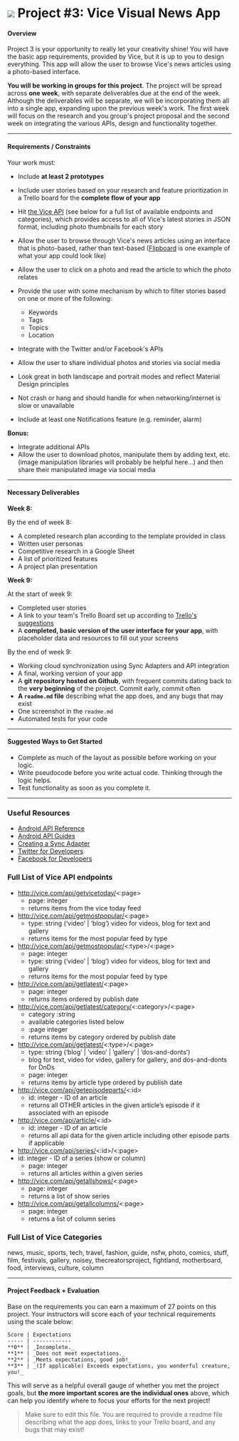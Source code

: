# ![](https://ga-dash.s3.amazonaws.com/production/assets/logo-9f88ae6c9c3871690e33280fcf557f33.png) Project #3: Vice Visual News App

#### Overview

Project 3 is your opportunity to really let your creativity shine! You will have the basic app requirements, provided by Vice, but it is up to you to design everything. This app will allow the user to browse Vice's news articles using a photo-based interface.

**You will be working in groups for this project**. The project will be spread across **one week**, with separate deliverables due at the end of the week. Although the deliverables will be separate, we will be incorporating them all into a single app, expanding upon the previous week's work. The first week will focus on the research and you group's project proposal and the second week on integrating the various APIs, design and functionality together.

---

#### Requirements / Constraints

Your work must:

- Include **at least 2 prototypes**
- Include user stories based on your research and feature prioritization in a Trello board for the **complete flow of your app**
- Hit [the Vice API](http://www.vice.com/en_us/api/getlatest/0) (see below for a full list of available endpoints and categories), which provides access to all of Vice's latest stories in JSON format, including photo thumbnails for each story
- Allow the user to browse through Vice's news articles using an interface that is photo-based, rather than text-based ([Flipboard](https://flipboard.com/) is one example of what your app could look like)
- Allow the user to click on a photo and read the article to which the photo relates
- Provide the user with some mechanism by which to filter stories based on one or more of the following:
  - Keywords
  - Tags
  - Topics
  - Location

- Integrate with the Twitter and/or Facebook's APIs
- Allow the user to share individual photos and stories via social media
- Look great in both landscape and portrait modes and reflect Material Design principles
- Not crash or hang and should handle for when networking/internet is slow or unavailable
- Include at least one Notifications feature (e.g. reminder, alarm)


**Bonus:**

- Integrate additional APIs
- Allow the user to download photos, manipulate them by adding text, etc. (image manipulation libraries will probably be helpful here...) and then share their manipulated image via social media


---

#### Necessary Deliverables

**Week 8:**

By the end of week 8:

- A completed research plan according to the template provided in class
- Written user personas
- Competitive research in a Google Sheet
- A list of prioritized features
- A project plan presentation

**Week 9:**

At the start of week 9:

- Completed user stories
- A link to your team's Trello Board set up according to [Trello's suggestions](http://buildbettersoftware.com/with-trello/)
- A **completed, basic version of the user interface for your app**, with placeholder data and resources to fill out your screens

By the end of week 9:

- Working cloud synchronization using Sync Adapters and API integration
- A final, working version of your app
- A **git repository hosted on Github**, with frequent commits dating back to the **very beginning** of the project. Commit early, commit often
- **A ``readme.md`` file** describing what the app does, and any bugs that may exist
- One screenshot in the ``readme.md``
- Automated tests for your code


---

#### Suggested Ways to Get Started

- Complete as much of the layout as possible before working on your logic.
- Write pseudocode before you write actual code. Thinking through the logic helps.
- Test functionality as soon as you complete it.  

---

### Useful Resources

- [Android API Reference](http://developer.android.com/reference/packages.html)
- [Android API Guides](http://developer.android.com/guide/index.html)
- [Creating a Sync Adapter](http://developer.android.com/training/sync-adapters/creating-sync-adapter.html)
- [Twitter for Developers](https://dev.twitter.com/)
- [Facebook for Developers](https://developers.facebook.com/)

### Full List of Vice API endpoints

- http://vice.com/api/getvicetoday/<:page>
  - page: integer
  - returns items from the vice today feed
- http://vice.com/api/getmostpopular/<:page>
  - type: string (‘video’ | ‘blog’)  video for videos, blog for text and gallery
  - returns items for the most popular feed by type
- http://vice.com/api/getmostpopular/<:type>/<:page>
  - page: integer
  - type: string (‘video’ | ‘blog’)  video for videos, blog for text and gallery
  - returns items for the most popular feed by type
- http://vice.com/api/getlatest/<:page>
  - page: integer
  - returns items ordered by publish date
- http://vice.com/api/getlatest/category/<:category>/<:page>
  - category :string
  - available categories listed below
  - :page integer
  - returns items by category ordered by publish date
- http://vice.com/api/getlatest/<:type>/<:page>
  - type: string (‘blog’ | ’video’ | ’gallery’ | ’dos-and-donts’)
  - blog for text, video for video, gallery for gallery, and dos-and-donts for DnDs
  - page: integer
  - returns items by article type ordered by publish date
- http://vice.com/api/getepisodeparts/<:id>
  - id: integer - ID of an article
  - returns all OTHER articles in the given article’s episode if it associated with an episode
- http://vice.com/api/article/<:id>
  - id: integer - ID of an article
  - returns all api data for the given article including other episode parts if applicable
- http://vice.com/api/series/<:id>/<:page>
- id: integer - ID of a series (show or column)
  - page: integer
  - returns all articles within a given series
- http://vice.com/api/getallshows/<:page>
  - page: integer
  - returns a list of show series
- http://vice.com/api/getallcolumns/<:page>
  - page: integer
  - returns a list of column series

### Full List of Vice Categories
  news, music, sports, tech, travel, fashion, guide, nsfw, photo, comics, stuff, film, festivals, gallery, noisey, thecreatorsproject, fightland, motherboard, food, interviews, culture, column

---

#### Project Feedback + Evaluation


Base on the requirements you can earn a maximum of 27 points on this project. Your instructors will score each of your technical requirements using the scale below:

    Score | Expectations
    ----- | ------------
    **0** | _Incomplete._
    **1** | _Does not meet expectations._
    **2** | _Meets expectations, good job!_
    **3** | _(If applicable) Exceeds expectations, you wonderful creature, you!_

 This will serve as a helpful overall gauge of whether you met the project goals, but __the more important scores are the individual ones__ above, which can help you identify where to focus your efforts for the next project!

> Make sure to edit this file. You are required to provide a readme file describing what the app does, links to your Trello board, and any bugs that may exist!
